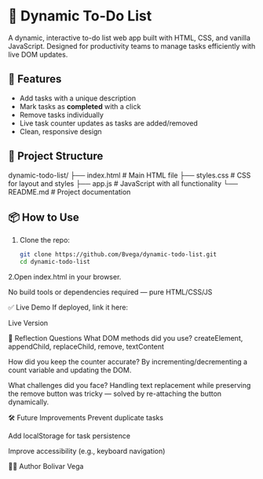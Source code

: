 # 📝 Dynamic To-Do List

A dynamic, interactive to-do list web app built with HTML, CSS, and vanilla JavaScript. Designed for productivity teams to manage tasks efficiently with live DOM updates.

## 🚀 Features

- Add tasks with a unique description
- Mark tasks as **completed** with a click
- Remove tasks individually
- Live task counter updates as tasks are added/removed
- Clean, responsive design

## 📂 Project Structure

dynamic-todo-list/
├── index.html # Main HTML file
├── styles.css # CSS for layout and styles
├── app.js # JavaScript with all functionality
└── README.md # Project documentation


## 📦 How to Use

1. Clone the repo:

   ```bash
   git clone https://github.com/Bvega/dynamic-todo-list.git
   cd dynamic-todo-list
2.Open index.html in your browser.

No build tools or dependencies required — pure HTML/CSS/JS

✅ Live Demo
If deployed, link it here:

Live Version

🧠 Reflection Questions
What DOM methods did you use? createElement, appendChild, replaceChild, remove, textContent

How did you keep the counter accurate? By incrementing/decrementing a count variable and updating the DOM.

What challenges did you face? Handling text replacement while preserving the remove button was tricky — solved by re-attaching the button dynamically.

🛠️ Future Improvements
Prevent duplicate tasks

Add localStorage for task persistence

Improve accessibility (e.g., keyboard navigation)

🧑‍💻 Author
Bolivar Vega